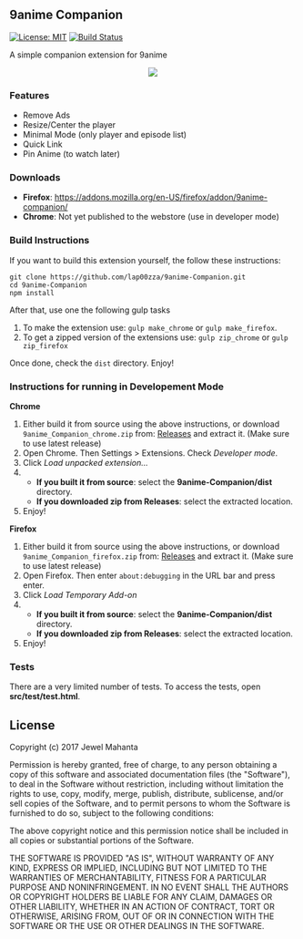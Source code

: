 ## 9anime Companion
[![License: MIT](https://img.shields.io/badge/License-MIT-yellow.svg)](https://github.com/lap00zza/9anime-Companion/blob/master/LICENSE)
[![Build Status](https://travis-ci.org/lap00zza/9anime-Companion.svg?branch=master)](https://travis-ci.org/lap00zza/9anime-Companion)

A simple companion extension for 9anime
<p align="center"><img src="https://image.ibb.co/chDnYv/ui.png"></p>


### Features
* Remove Ads
* Resize/Center the player
* Minimal Mode (only player and episode list)
* Quick Link
* Pin Anime (to watch later)

### Downloads
* **Firefox**: https://addons.mozilla.org/en-US/firefox/addon/9anime-companion/
* **Chrome**: Not yet published to the webstore (use in developer mode)

### Build Instructions
If you want to build this extension yourself, the follow these instructions:
```
git clone https://github.com/lap00zza/9anime-Companion.git
cd 9anime-Companion
npm install
```
After that, use one the following gulp tasks
1. To make the extension use: `gulp make_chrome` or `gulp make_firefox`.
2. To get a zipped version of the extensions use: `gulp zip_chrome` or `gulp zip_firefox`

Once done, check the `dist` directory. Enjoy!

### Instructions for running in Developement Mode
**Chrome**
1. Either build it from source using the above instructions, or download `9anime_Companion_chrome.zip` from: [Releases](https://github.com/lap00zza/9anime-Companion/releases) and extract it. (Make sure to use latest release)
2. Open Chrome. Then Settings > Extensions. Check *Developer mode*.
3. Click *Load unpacked extension...*
4.  * **If you built it from source**: select the **9anime-Companion/dist** directory. 
    * **If you downloaded zip from Releases**: select the extracted location.
5. Enjoy!

**Firefox**
1. Either build it from source using the above instructions, or download `9anime_Companion_firefox.zip` from: [Releases](https://github.com/lap00zza/9anime-Companion/releases) and extract it. (Make sure to use latest release)
2. Open Firefox. Then enter `about:debugging` in the URL bar and press enter.
3. Click *Load Temporary Add-on*
4.  * **If you built it from source**: select the **9anime-Companion/dist** directory. 
    * **If you downloaded zip from Releases**: select the extracted location.
5. Enjoy!

### Tests
There are a very limited number of tests. To access the tests, open **src/test/test.html**.

## License
Copyright (c) 2017 Jewel Mahanta

Permission is hereby granted, free of charge, to any person obtaining a copy
of this software and associated documentation files (the "Software"), to deal
in the Software without restriction, including without limitation the rights
to use, copy, modify, merge, publish, distribute, sublicense, and/or sell
copies of the Software, and to permit persons to whom the Software is
furnished to do so, subject to the following conditions:

The above copyright notice and this permission notice shall be included in all
copies or substantial portions of the Software.

THE SOFTWARE IS PROVIDED "AS IS", WITHOUT WARRANTY OF ANY KIND, EXPRESS OR
IMPLIED, INCLUDING BUT NOT LIMITED TO THE WARRANTIES OF MERCHANTABILITY,
FITNESS FOR A PARTICULAR PURPOSE AND NONINFRINGEMENT. IN NO EVENT SHALL THE
AUTHORS OR COPYRIGHT HOLDERS BE LIABLE FOR ANY CLAIM, DAMAGES OR OTHER
LIABILITY, WHETHER IN AN ACTION OF CONTRACT, TORT OR OTHERWISE, ARISING FROM,
OUT OF OR IN CONNECTION WITH THE SOFTWARE OR THE USE OR OTHER DEALINGS IN THE
SOFTWARE.
